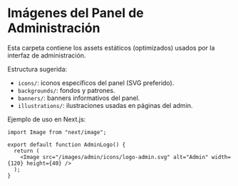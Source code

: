 # Imágenes del Panel de Administración

Esta carpeta contiene los assets estáticos (optimizados) usados por la interfaz de administración.

Estructura sugerida:
- `icons/`: iconos específicos del panel (SVG preferido).
- `backgrounds/`: fondos y patrones.
- `banners/`: banners informativos del panel.
- `illustrations/`: ilustraciones usadas en páginas del admin.

Ejemplo de uso en Next.js:

```tsx
import Image from "next/image";

export default function AdminLogo() {
  return (
    <Image src="/images/admin/icons/logo-admin.svg" alt="Admin" width={120} height={40} />
  );
}
```